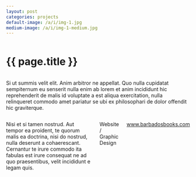 ```yaml
---
layout: post
categories: projects
default-image: /a/i/img-1.jpg
medium-image: /a/i/img-1-medium.jpg
---
```

<div class="row">

  <div class="small-12 columns">
    <h1 class="project-title text-center">{{ page.title }}</h1>
  </div>

  <div class="small-12 medium-6 columns">
  <p class="lead">Si ut summis velit elit. Anim arbitror ne appellat. Quo nulla cupidatat sempiternum eu senserit nulla enim ab lorem et anim incididunt hic reprehenderit de malis id voluptate a est aliqua exercitation, nulla relinqueret commodo amet pariatur se ubi ex philosophari de dolor offendit hic graviterque.</p>
  </div>

  <div class="small-12 medium-6 columns">
    <p>Nisi et si tamen nostrud. Aut tempor ea proident, te quorum malis ea doctrina, nisi do nostrud, nulla deserunt a cohaerescant. Cernantur te irure commodo ita fabulas est irure consequat ne ad quo praesentibus, velit incididunt e legam quis.</p>
    <p class="head-font">Website / Graphic Design</p>
    <p class="head-font"><a href="www.barbadosstyle.com">www.barbadosbooks.com</a></p>
  </div>

  <div class="small-12 columns">
    <p><img data-interchange="[{{ site.url }}/a/i/tdc-1-450.jpg, (default)], [{{ site.url }}/a/i/tdc-1-970.jpg, (medium)]"></p>
    <p><img data-interchange="[{{ site.url }}/a/i/tdc-2-450.jpg, (default)], [{{ site.url }}/a/i/tdc-2-970.jpg, (medium)]"></p>
    <p><img data-interchange="[{{ site.url }}/a/i/tdc-3-450.jpg, (default)], [{{ site.url }}/a/i/tdc-3-970.jpg, (medium)]"></p>
  </div>

</div>